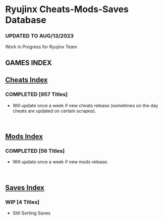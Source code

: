 # Ryujinx Cheats-Mods-Saves Database

### UPDATED TO AUG/13/2023

Work in Progress for Ryujinx Team


## GAMES INDEX

## [Cheats Index](Cheats.md)
### COMPLETED [957 Titles]
- Will update once a week if new cheats release (sometimes on the day cheats are updated on certain scrapes).
</br>

## [Mods Index](Mods.md)
### COMPLETED [56 Titles]
- Will update once a week if new mods release.
</br>

## [Saves Index](Saves.md)
### WIP [4 Titles] 
- Still Sorting Saves

